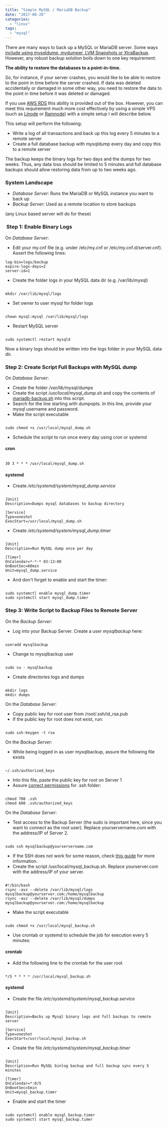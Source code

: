 ```yaml
---
title: "Simple MySQL / MariaDB Backup"
date: "2017-08-28"
categories: 
  - "linux"
tags: 
  - "mysql"
---
```


There are many ways to back up a MySQL or MariaDB server. Some ways [include using mysqldump, mydumper, LVM Snapshots or XtraBackup](https://www.slideshare.net/MariaDB/best-practices-for-maria-db-and-mysql-backups). However, any robust backup solution boils down to one key requirement:

**The ability to restore the databases to a point-in-time.**

So, for instance, if your server crashes, you would like to be able to restore to the point in time before the server crashed. If data was deleted accidentally or damaged in some other way, you need to restore the data to the point in time before it was deleted or damaged.

If you use [AWS RDS](https://aws.amazon.com/rds/) this ability is provided out of the box. However, you can meet this requirement much more cost effectively by using a simple VPS (such as [Linode](https://www.linode.com/) or [Ramnode](http://ramnode.com/)) with a simple setup I will describe below.

This setup will perform the following:

- Write a log of all transactions and back up this log every 5 minutes to a remote server
- Create a full database backup with mysqldump every day and copy this to a remote server

The backup keeps the binary logs for two days and the dumps for two weeks. Thus, any data loss should be limited to 5 minutes and full database backups should allow restoring data from up to two weeks ago.

### System Landscape

- _Database Server_: Runs the MariaDB or MySQL instance you want to back up
- _Backup Server_: Used as a remote location to store backups

(any Linux based server will do for these)

###  Step 1: Enable Binary Logs

On _Database Server_:

- Edit your my.cnf file (e.g. under /etc/my.cnf or /etc/my.cnf.d/server.cnf). Assert the following lines:

```
log-bin=logs/backup
expire-logs-days=2
server-id=1
```

- Create the folder logs in your MySQL data dir (e.g. /var/lib/mysql)

```

mkdir /var/lib/mysql/logs
```

- Set owner to user mysql for folder logs

```

chown mysql:mysql /var/lib/mysql/logs
```

- Restart MySQL server

```

sudo systemctl restart mysqld
```

Now a binary logs should be written into the logs folder in your MySQL data dir.

### Step 2: Create Script Full Backups with MySQL dump

On _Database Server_:

- Create the folder _/var/lib/mysql/dumps_
- Create the script /_usr/local/mysql\_dump.sh_ and copy the contents of [mariadb-backup.sh](https://github.com/mxro/mariadb-backup.sh/blob/master/mariadb-backup.sh) into this script.
- Search for the line starting with dumpopts. In this line, provide your mysql username and password.
- Make the script executable

```

sudo chmod +x /usr/local/mysql_dump.sh
```

- Schedule the script to run once every day using cron or systemd

#### cron

```

30 3 * * * /usr/local/mysql_dump.sh
```

#### systemd

- Create _/etc/systemd/system/mysql\_dump.service_

```

[Unit]
Description=Dumps mysql databases to backup directory

[Service]
Type=oneshot
ExecStart=/usr/local/mysql_dump.sh
```

- Create _/etc/systemd/system/mysql\_dump.timer_

```

[Unit]
Description=Run MySQL dump once per day

[Timer]
OnCalendar=*-*-* 03:13:00
OnBootSec=60min
Unit=mysql_dump.service
```

- And don't forget to enable and start the timer:

```

sudo systemctl enable mysql_dump.timer
sudo systemctl start mysql_dump.timer
```

### Step 3: Write Script to Backup Files to Remote Server

On the _Backup Server_:

- Log into your Backup Server. Create a user _mysqlbackup_ here:

```

useradd mysqlbackup
```

- Change to mysqlbackup user

```

sudo su - mysqlbackup
```

- Create directories logs and dumps

```

mkdir logs
mkdir dumps
```

On the _Database Server_:

- Copy public key for root user from /root/.ssh/id\_rsa.pub
- If the public key for root does not exist, run:

```

sudo ssh-keygen -t rsa
```

On the _Backup Server_:

- While being logged in as user mysqlbackup, assure the following file exists

```

~/.ssh/authorized_keys
```

- Into this file, paste the public key for root on Server 1
- Assure [correct permissions](https://ubuntuforums.org/showthread.php?t=2268850) for .ssh folder:

```

chmod 700 .ssh
chmod 600 .ssh/authorized_keys
```

On the _Database Server_:

- Test access to the Backup Server (the sudo is important here, since you want to connect as the root user). Replace yourservername.com with the address/IP of Server 2.

```

sudo ssh mysqlbackup@yourservername.com
```

- If the SSH does not work for some reason, check [this guide](https://www.digitalocean.com/community/tutorials/how-to-set-up-ssh-keys--2) for more information.
- Create the script /usr/local/mysql\_backup.sh. Replace yourserver.com with the address/IP of your server.

```

#!/bin/bash
rsync -avz --delete /var/lib/mysql/logs mysqlbackup@yourserver.com:/home/mysqlbackup
rsync -avz --delete /var/lib/mysql/dumps mysqlbackup@yourserver.com:/home/mysqlbackup
```

- Make the script executable

```

sudo chmod +x /usr/local/mysql_backup.sh
```

- Use crontab or systemd to schedule the job for execution every 5 minutes:

#### crontab

- Add the following line to the crontab for the user root

```

*/5 * * * * /usr/local/mysql_backup.sh
```

#### systemd

- Create the file _/etc/systemd/system/mysql\_backup.service_

```

[Unit]
Description=Backs up Mysql binary logs and full backups to remote server

[Service]
Type=oneshot
ExecStart=/usr/local/mysql_backup.sh
```

- Create the file _/etc/systemd/system/mysql\_backup.timer_

```

[Unit]
Description=Run MySQL binlog backup and full backup sync every 5 minutes

[Timer]
OnCalendar=*:0/5
OnBootSec=5min
Unit=mysql_backup.timer
```

- Enable and start the timer

```

sudo systemctl enable mysql_backup.timer
sudo systemctl start mysql_backup.timer
```
